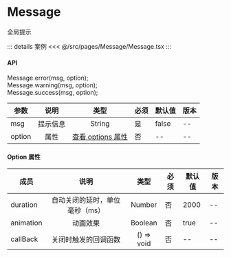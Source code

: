 # Message

全局提示

::: details 案例
<<< @/src/pages/Message/Message.tsx
:::

#### API

Message.error(msg, option);<br/>
Message.warning(msg, option);<br/>
Message.success(msg, option);

| 参数   |   说明   |                     类型                     | 必须 | 默认值 | 版本 |
| ------ | :------: | :------------------------------------------: | ---- | ------ | ---- |
| msg    | 提示信息 |                    String                    | 是   | false  | --   |
| option |   属性   | [查看 options 属性](./README.md#option-属性) | 否   | --     | --   |

#### Option 属性

| 成员      |              说明              |    类型    | 必须 | 默认值 | 版本 |
| --------- | :----------------------------: | :--------: | ---- | ------ | ---- |
| duration  | 自动关闭的延时，单位毫秒（ms） |   Number   | 否   | 2000   | --   |
| animation |            动画效果            |  Boolean   | 否   | true   | --   |
| callBack  |      关闭时触发的回调函数      | () => void | 否   | --     | --   |
